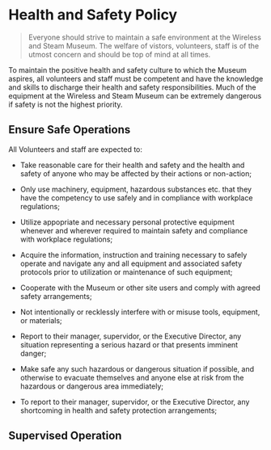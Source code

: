 # Health and Safety Policy

> Everyone should strive to maintain a safe environment at the Wireless and Steam Museum. The welfare of vistors, volunteers, staff is of the utmost concern and should be top of mind at all times.

To maintain the positive health and safety culture to which the Museum aspires, all volunteers and staff must be competent and have the knowledge and skills to discharge their health and safety responsibilities. Much of the equipment at the Wireless and Steam Museum can be extremely dangerous if safety is not the highest priority. 

## Ensure Safe Operations

All Volunteers and staff are expected to:

- Take reasonable care for their health and safety and the health and safety of anyone who may be affected by their actions or non-action;
- Only use machinery, equipment, hazardous substances etc. that they have the competency to use safely and in compliance with workplace regulations;
- Utilize appopriate and necessary personal protective equipment whenever and wherever required to maintain safety and compliance with workplace regulations;
- Acquire the information, instruction and training necessary to safely operate and navigate any and all equipment and associated safety protocols prior to utilization or maintenance of such equipment;


- Cooperate with the Museum or other site users and comply with agreed safety arrangements;
- Not intentionally or recklessly interfere with or misuse tools, equipment, or materials;
- Report to their manager, supervidor, or the Executive Director, any situation representing a serious hazard or that presents imminent danger;
- Make safe any such hazardous or dangerous situation if possible, and otherwise to evacuate themselves and anyone else at risk from the hazardous or dangerous area immediately;
- To report to their manager, supervidor, or the Executive Director, any shortcoming in health and safety protection arrangements;

## Supervised Operation
